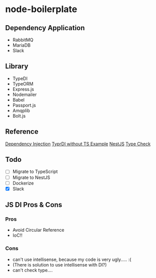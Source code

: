 # node-boilerplate

## Dependency Application

* RabbitMQ
* MariaDB
* Slack

## Library

* TypeDI
* TypeORM
* Express.js
* Nodemailer
* Babel
* Passport.js
* Amqplib
* Bolt.js

## Reference

[Dependency Injection](https://docs.typestack.community/typedi/usage-without-typescript/usage/02-basic-usage)
[TyprDI without TS Example](https://github.com/kdsonit/express-ioc-without-typescript)
[NestJS](https://docs.nestjs.com/)
[Type Check](https://www.typescriptlang.org/docs/handbook/intro-to-js-ts.html)

## Todo

* [ ] Migrate to TypeScript
* [ ] Migrate to NestJS
* [ ] Dockerize
* [x] Slack

## JS DI Pros & Cons

### Pros

* Avoid Circular Reference
* IoC!!

### Cons

* can't use intellisense, because my code is very ugly..... :(
* (There is solution to use intellisense with DI?)
* can't check type....
